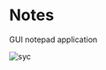 # Notes
GUI notepad application 

![syc](https://github.com/ELEAC/Notes/assets/43890012/e2e4fbbf-2a80-4958-9303-61eb60cb31fe)



